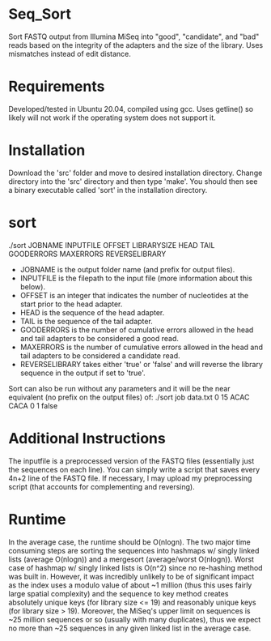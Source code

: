 # Seq_Sort
Sort FASTQ output from Illumina MiSeq into "good", "candidate", and "bad" reads based on the integrity of the adapters and the size of the library. Uses mismatches instead of edit distance.

# Requirements

Developed/tested in Ubuntu 20.04, compiled using gcc. Uses getline() so likely will not work if the operating system does not support it.

# Installation

Download the 'src' folder and move to desired installation directory. Change directory into the 'src' directory and then type 'make'. You should then see a binary executable called 'sort' in the installation directory.

# sort

./sort JOBNAME INPUTFILE OFFSET LIBRARYSIZE HEAD TAIL GOODERRORS MAXERRORS REVERSELIBRARY

* JOBNAME is the output folder name (and prefix for output files).
* INPUTFILE is the filepath to the input file (more information about this below).
* OFFSET is an integer that indicates the number of nucleotides at the start prior to the head adapter.
* HEAD is the sequence of the head adapter.
* TAIL is the sequence of the tail adapter.
* GOODERRORS is the number of cumulative errors allowed in the head and tail adapters to be considered a good read.
* MAXERRORS is the number of cumulative errors allowed in the head and tail adapters to be considered a candidate read.
* REVERSELIBRARY takes either 'true' or 'false' and will reverse the library sequence in the output if set to 'true'.

Sort can also be run without any parameters and it will be the near equivalent (no prefix on the output files) of:
./sort job data.txt 0 15 ACAC CACA 0 1 false

# Additional Instructions

The inputfile is a preprocessed version of the FASTQ files (essentially just the sequences on each line). You can simply write a script that saves every 4n+2 line of the FASTQ file. If necessary, I may upload my preprocessing script (that accounts for complementing and reversing).

# Runtime

In the average case, the runtime should be O(nlogn). The two major time consuming steps are sorting the sequences into hashmaps w/ singly linked lists (average O(nlogn)) and a mergesort (average/worst O(nlogn)). Worst case of hashmap w/ singly linked lists is O(n^2) since no re-hashing method was built in. However, it was incredibly unlikely to be of significant impact as the index uses a modulo value of about ~1 million (thus this uses fairly large spatial complexity) and the sequence to key method creates absolutely unique keys (for library size <= 19) and reasonably unique keys (for library size > 19). Moreover, the MiSeq's upper limit on sequences is ~25 million sequences or so (usually with many duplicates), thus we expect no more than ~25 sequences in any given linked list in the average case.
